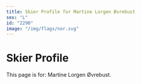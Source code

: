 ```yaml
---
title: Skier Profile for Martine Lorgen Øvrebust
sex: "L"
id: "2290"
image: "/img/flags/nor.svg" 
---
```


# Skier Profile

This page is for: Martine Lorgen Øvrebust.
    